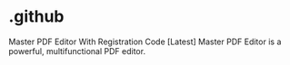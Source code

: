 # .github
Master PDF Editor With Registration Code [Latest] Master PDF Editor is a powerful, multifunctional PDF editor.
